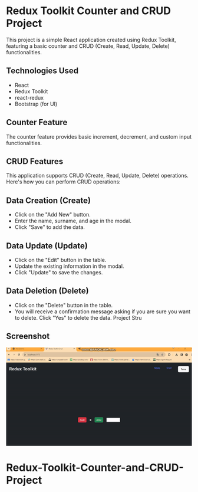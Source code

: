 <h1>Redux Toolkit Counter and CRUD Project</h1>

This project is a simple React application created using Redux Toolkit, featuring a basic counter and CRUD (Create, Read, Update, Delete) functionalities.

<h2>Technologies Used</h2>

- React
- Redux Toolkit
- react-redux
- Bootstrap (for UI)

<h2>Counter Feature</h2>

The counter feature provides basic increment, decrement, and custom input functionalities.

<h2>CRUD Features</h2>

This application supports CRUD (Create, Read, Update, Delete) operations. Here's how you can perform CRUD operations:

<h2>Data Creation (Create)</h2>

- Click on the "Add New" button.
- Enter the name, surname, and age in the modal.
- Click "Save" to add the data.

<h2>Data Update (Update)</h2>

- Click on the "Edit" button in the table.
- Update the existing information in the modal.
- Click "Update" to save the changes.

<h2>Data Deletion (Delete)</h2>

- Click on the "Delete" button in the table.
- You will receive a confirmation message asking if you are sure you want to delete. Click "Yes" to delete the data.
  Project Stru

<h2>Screenshot</h2>

![](/public/Redux-toolkit.gif)
# Redux-Toolkit-Counter-and-CRUD-Project
